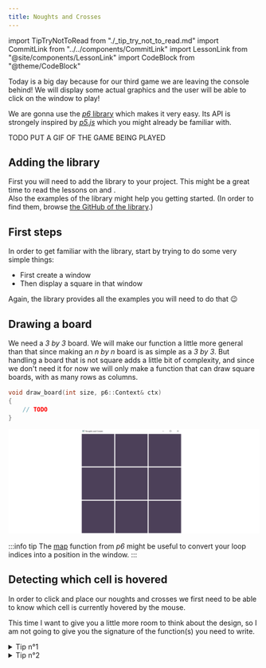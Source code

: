```yaml
---
title: Noughts and Crosses
---
```

import TipTryNotToRead from "./_tip_try_not_to_read.md"
import CommitLink from "../../components/CommitLink"
import LessonLink from "@site/components/LessonLink"
import CodeBlock from "@theme/CodeBlock"

Today is a big day because for our third game we are leaving the console behind! We will display some actual graphics and the user will be able to click on the window to play!

We are gonna use the [*p6* library](https://github.com/JulesFouchy/p6) which makes it very easy. Its API is strongely inspired by [*p5.js*](https://p5js.org/) which you might already be familiar with.

TODO PUT A GIF OF THE GAME BEING PLAYED

## Adding the library

First you will need to add the library to your project. This might be a great time to read the lessons on <LessonLink text="CMake" slug="cmake"/> and <LessonLink text="Git submodules" slug="git-submodules"/>.<br/>
Also the examples of the library might help you getting started. (In order to find them, browse [the GitHub of the library](https://github.com/JulesFouchy/p6).)

<CommitLink hash="9f1fdf44859f1576d783abb4b3c13526316d5dd3"/>

## First steps

In order to get familiar with the library, start by trying to do some very simple things:

- First create a window
- Then display a square in that window

Again, the library provides all the examples you will need to do that 😉

## Drawing a board

We need a *3 by 3* board. We will make our function a little more general than that since making an *n by n* board is as simple as a *3 by 3*.
But handling a board that is not square adds a little bit of complexity, and since we don't need it for now we will only make a function that can draw square boards, with as many rows as columns.

```cpp
void draw_board(int size, p6::Context& ctx)
{
    // TODO
}
```

![](./img/board.png)

:::info tip
The [map](https://julesfouchy.github.io/p6-docs/reference/math#map) function from *p6* might be useful to convert your loop indices into a position in the window.
:::

<CommitLink hash="e643b41a4b81f4c66642239d03746bb13ccd600f"/>

## Detecting which cell is hovered

In order to click and place our noughts and crosses we first need to be able to know which cell is currently hovered by the mouse.

This time I want to give you a little more room to think about the design, so I am not going to give you the signature of the function(s) you need to write.

<details>
  <summary>Tip n°1</summary>
  <div>
  What will you return from this function? Or in other words: <i>how do you represent a cell?</i><br/>
  It is probably a good occasion to create a little struct (see <LessonLink slug="when-to-use-structs"/>)
  </div>
  <br/>
  <details>
    <summary>My solution</summary>
    <div>
    I chose to represent a cell with a 2D index:
    <CodeBlock language="cpp">{`struct CellIndex {
    int x;
    int y;
};`}
    </CodeBlock>
    It starts as (0, 0) on the bottom left and increases one by one. I then added functions that convert from cell_index to position in the window and vice-versa which allows we to do both my drawing and my hover detection with this CellIndex type.
    </div>
    </details>
</details>

<details>
  <summary>Tip n°2</summary>
  <div>
  It is possible that there is no cell under the mouse, if we are outside the board. How will you handle that?<br/>
  Your return type probably needs to be able to indicate the absence of cell.<br/>
  Since C++17 we have <LessonLink slug="optional"/> that is made exactly for that purpose!
  </div>
</details>

<CommitLink hash="6dbc007e3f95dfe7c71006f3f52e042f0b6197b2"/>